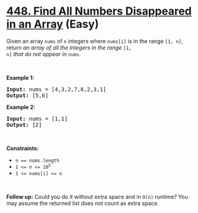 # [448. Find All Numbers Disappeared in an Array][link] (Easy)

[link]: https://leetcode.com/problems/find-all-numbers-disappeared-in-an-array/

<p>Given an array <code>nums</code> of <code>n</code> integers where <code>nums[i]</code> is in the
range <code>[1, n]</code>, return <em>an array of all the integers in the range</em> <code>[1,
n]</code> <em>that do not appear in</em> <code>nums</code>.</p>

<p>&nbsp;</p>
<p><strong class="example">Example 1:</strong></p>
<pre><strong>Input:</strong> nums = [4,3,2,7,8,2,3,1]
<strong>Output:</strong> [5,6]
</pre><p><strong class="example">Example 2:</strong></p>
<pre><strong>Input:</strong> nums = [1,1]
<strong>Output:</strong> [2]
</pre>
<p>&nbsp;</p>
<p><strong>Constraints:</strong></p>

<ul>
	<li><code>n == nums.length</code></li>
	<li><code>1 &lt;= n &lt;= 10<sup>5</sup></code></li>
	<li><code>1 &lt;= nums[i] &lt;= n</code></li>
</ul>

<p>&nbsp;</p>
<p><strong>Follow up:</strong> Could you do it without extra space and in <code>O(n)</code> runtime?
You may assume the returned list does not count as extra space.</p>
